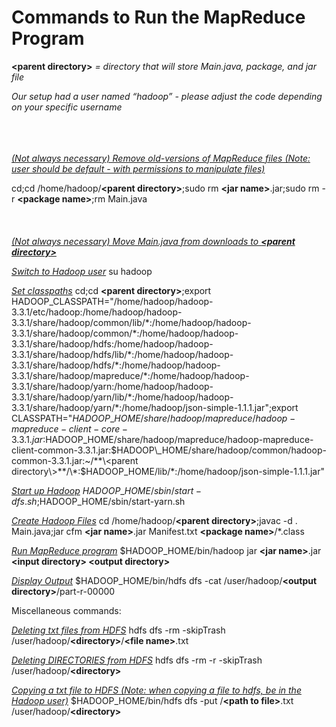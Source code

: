 # Commands to Run the MapReduce Program
**\<parent directory\>** *= directory that will store Main.java, package, and jar file*

*Our setup had a user named “hadoop” - please adjust the code depending on your specific username*
<br/><br/><br/><br/>

<ins>*(Not always necessary) Remove old-versions of MapReduce files (Note: user should be default - with permissions to manipulate files)*</ins>

cd;cd /home/hadoop/**\<parent directory\>**;sudo rm **\<jar name\>**.jar;sudo rm -r **\<package name\>**;rm Main.java
<br/><br/><br/><br/>
<ins>*(Not always necessary) Move Main.java from downloads to **\<parent directory\>***</ins>

<ins>*Switch to Hadoop user*</ins>
su hadoop

<ins>*Set classpaths*</ins>
cd;cd **\<parent directory\>**;export HADOOP\_CLASSPATH="/home/hadoop/hadoop-3.3.1/etc/hadoop:/home/hadoop/hadoop-3.3.1/share/hadoop/common/lib/\*:/home/hadoop/hadoop-3.3.1/share/hadoop/common/\*:/home/hadoop/hadoop-3.3.1/share/hadoop/hdfs:/home/hadoop/hadoop-3.3.1/share/hadoop/hdfs/lib/\*:/home/hadoop/hadoop-3.3.1/share/hadoop/hdfs/\*:/home/hadoop/hadoop-3.3.1/share/hadoop/mapreduce/\*:/home/hadoop/hadoop-3.3.1/share/hadoop/yarn:/home/hadoop/hadoop-3.3.1/share/hadoop/yarn/lib/\*:/home/hadoop/hadoop-3.3.1/share/hadoop/yarn/\*:/home/hadoop/json-simple-1.1.1.jar";export CLASSPATH="$HADOOP\_HOME/share/hadoop/mapreduce/hadoop-mapreduce-client-core-3.3.1.jar:$HADOOP\_HOME/share/hadoop/mapreduce/hadoop-mapreduce-client-common-3.3.1.jar:$HADOOP\_HOME/share/hadoop/common/hadoop-common-3.3.1.jar:~/**\<parent directory\>**/\*:$HADOOP\_HOME/lib/\*:/home/hadoop/json-simple-1.1.1.jar"

<ins>*Start up Hadoop*</ins>
$HADOOP\_HOME/sbin/start-dfs.sh;$HADOOP\_HOME/sbin/start-yarn.sh

<ins>*Create Hadoop Files*</ins>
cd /home/hadoop/**\<parent directory\>**;javac -d . Main.java;jar cfm **\<jar name\>**.jar Manifest.txt **\<package name\>**/\*.class

<ins>*Run MapReduce program*</ins>
$HADOOP\_HOME/bin/hadoop jar **\<jar name\>**.jar **\<input directory\> \<output directory\>**

<ins>*Display Output*</ins>
$HADOOP\_HOME/bin/hdfs dfs -cat /user/hadoop/**\<output directory\>**/part-r-00000

Miscellaneous commands:

<ins>*Deleting txt files from HDFS*</ins>
hdfs dfs -rm -skipTrash /user/hadoop/**\<directory\>**/**\<file name\>**.txt

<ins>*Deleting DIRECTORIES from HDFS*</ins>
hdfs dfs -rm -r -skipTrash /user/hadoop/**\<directory\>**

<ins>*Copying a txt file to HDFS  (Note: when copying a file to hdfs, be in the Hadoop user)*</ins>
$HADOOP\_HOME/bin/hdfs dfs -put /**\<path to file\>**.txt /user/hadoop/**\<directory\>**
